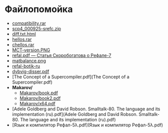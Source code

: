 # Файлопомойка

* [compatibility.rar](compatibility.rar)
* [scp4_000925-srefc.zip](scp4_000925-srefc.zip)
* [diff.txt.html](diff.txt.html)
* [hellos.rar](hellos.rar)
* [chellos.rar](chellos.rar)
* [MCT-version.PNG](MCT-version.PNG)
* [refal.pdf — Статья Скоробогатова о Рефале-7](refal.pdf)
* [matbalance.png](matbalance.png)
* [refal-botik-ru](refal-botik-ru)
* [dybvig-disser.pdf](dybvig-disser.pdf)
* [The Concept of a Supercompiler.pdf](The Concept of a Supercompiler.pdf)
* **Makarov/**
  * [Makarov/book.pdf](Makarov/book.pdf)
  * [Makarov/book2.pdf](Makarov/book2.pdf)
  * [Makarov/x64.pdf](Makarov/x64.pdf)
* [Adele Goldberg and David Robson. Smalltalk-80. The language and its implementation (ru).pdf](Adele Goldberg and David Robson. Smalltalk-80. The language and its implementation (ru).pdf)
* [Язык и компилятор Рефал-5λ.pdf](Язык и компилятор Рефал-5λ.pdf)
